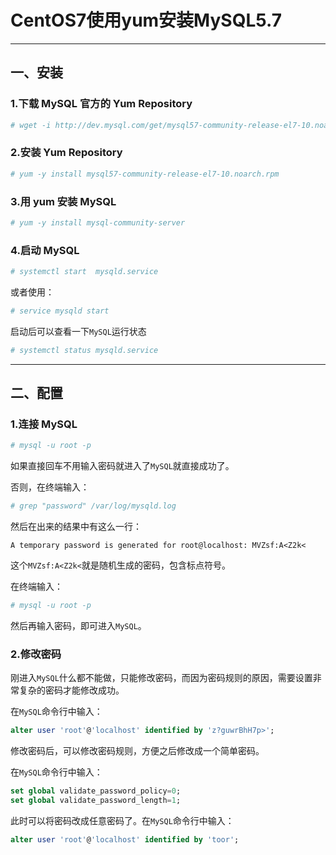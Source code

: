 # CentOS7使用yum安装MySQL5.7

---

## 一、安装

### 1.下载 MySQL 官方的 Yum Repository
  
```bash
# wget -i http://dev.mysql.com/get/mysql57-community-release-el7-10.noarch.rpm
```
 
### 2.安装 Yum Repository

```bash
# yum -y install mysql57-community-release-el7-10.noarch.rpm
```

### 3.用 yum 安装 MySQL

```bash  
# yum -y install mysql-community-server
```

### 4.启动 MySQL

```bash  
# systemctl start  mysqld.service
```

或者使用：

```bash  
# service mysqld start
```

启动后可以查看一下`MySQL`运行状态

```bash  
# systemctl status mysqld.service
```

---

## 二、配置

### 1.连接 MySQL

```bash
# mysql -u root -p
```
如果直接回车不用输入密码就进入了`MySQL`就直接成功了。

否则，在终端输入：

```bash
# grep "password" /var/log/mysqld.log
```
然后在出来的结果中有这么一行：

```text
A temporary password is generated for root@localhost: MVZsf:A<Z2k<
```
这个`MVZsf:A<Z2k<`就是随机生成的密码，包含标点符号。

在终端输入：

```bash
# mysql -u root -p
```
然后再输入密码，即可进入`MySQL`。

### 2.修改密码

刚进入`MySQL`什么都不能做，只能修改密码，而因为密码规则的原因，需要设置非常复杂的密码才能修改成功。

在`MySQL`命令行中输入：

```sql
alter user 'root'@'localhost' identified by 'z?guwrBhH7p>';
```

修改密码后，可以修改密码规则，方便之后修改成一个简单密码。

在`MySQL`命令行中输入：

```sql
set global validate_password_policy=0;
set global validate_password_length=1;
```

此时可以将密码改成任意密码了。在`MySQL`命令行中输入：

```sql
alter user 'root'@'localhost' identified by 'toor';
```
